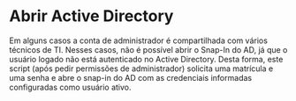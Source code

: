 # Abrir Active Directory

Em alguns casos a conta de administrador é compartilhada com vários técnicos de TI. Nesses casos, não é possível abrir o Snap-In do AD, já que o usuário logado não está autenticado no Active Directory. Desta forma, este script (após pedir permissões de administrador) solicita uma matrícula e uma senha e abre o snap-in do AD com as credenciais informadas configuradas como usuário ativo. 
